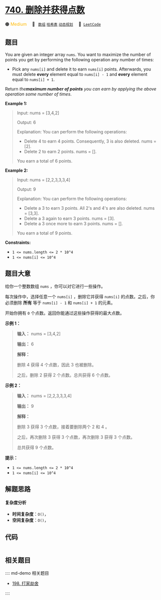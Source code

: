 # [740. 删除并获得点数](https://leetcode.com/problems/delete-and-earn)

🟠 <font color=#ffb800>Medium</font>&emsp; 🔖&ensp; [`数组`](/leetcode/outline/tag/array.md) [`哈希表`](/leetcode/outline/tag/hash-table.md) [`动态规划`](/leetcode/outline/tag/dynamic-programming.md)&emsp; 🔗&ensp;[`LeetCode`](https://leetcode.com/problems/delete-and-earn)


## 题目

You are given an integer array `nums`. You want to maximize the number of
points you get by performing the following operation any number of times:

  * Pick any `nums[i]` and delete it to earn `nums[i]` points. Afterwards, you must delete **every** element equal to `nums[i] - 1` and **every** element equal to `nums[i] + 1`.

Return _the**maximum number of points** you can earn by applying the above
operation some number of times_.



**Example 1:**

> Input: nums = [3,4,2]
> 
> Output: 6
> 
> Explanation: You can perform the following operations:
> - Delete 4 to earn 4 points. Consequently, 3 is also deleted. nums = [2].
> - Delete 2 to earn 2 points. nums = [].
> 
> You earn a total of 6 points.

**Example 2:**

> Input: nums = [2,2,3,3,3,4]
> 
> Output: 9
> 
> Explanation: You can perform the following operations:
> - Delete a 3 to earn 3 points. All 2's and 4's are also deleted. nums = [3,3].
> - Delete a 3 again to earn 3 points. nums = [3].
> - Delete a 3 once more to earn 3 points. nums = [].
> 
> You earn a total of 9 points.



**Constraints:**

  * `1 <= nums.length <= 2 * 10^4`
  * `1 <= nums[i] <= 10^4`


## 题目大意

给你一个整数数组 `nums` ，你可以对它进行一些操作。

每次操作中，选择任意一个 `nums[i]` ，删除它并获得 `nums[i]` 的点数。之后，你必须删除 **所有** 等于 `nums[i] - 1`
和 `nums[i] + 1` 的元素。

开始你拥有 `0` 个点数。返回你能通过这些操作获得的最大点数。

**示例 1：**

> 
> 
> 
> 
> 
> **输入：** nums = [3,4,2]
> 
> **输出：** 6
> 
> **解释：**
> 
> 删除 4 获得 4 个点数，因此 3 也被删除。
> 
> 之后，删除 2 获得 2 个点数。总共获得 6 个点数。
> 
> 

**示例 2：**

> 
> 
> 
> 
> 
> **输入：** nums = [2,2,3,3,3,4]
> 
> **输出：** 9
> 
> **解释：**
> 
> 删除 3 获得 3 个点数，接着要删除两个 2 和 4 。
> 
> 之后，再次删除 3 获得 3 个点数，再次删除 3 获得 3 个点数。
> 
> 总共获得 9 个点数。
> 
> 

**提示：**

  * `1 <= nums.length <= 2 * 10^4`
  * `1 <= nums[i] <= 10^4`


## 解题思路

#### 复杂度分析

- **时间复杂度**：`O()`，
- **空间复杂度**：`O()`，

## 代码

```javascript

```

## 相关题目

:::: md-demo 相关题目
- [198. 打家劫舍](./0198.md)

::::
